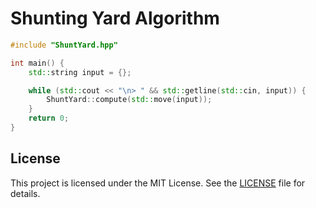 # Shunting Yard Algorithm

```cpp
#include "ShuntYard.hpp"

int main() {
    std::string input = {};

    while (std::cout << "\n> " && std::getline(std::cin, input)) {
        ShuntYard::compute(std::move(input));
    }
    return 0;
}
```

## License

This project is licensed under the MIT License. See the [LICENSE](LICENSE) file for details.
